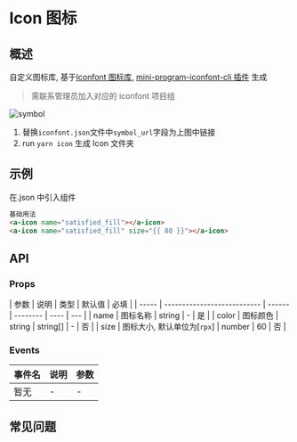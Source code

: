 # Icon 图标

## 概述

自定义图标库, 基于[Iconfont 图标库](https://www.iconfont.cn/), [mini-program-iconfont-cli 插件](https://www.npmjs.com/package/mini-program-iconfont-cli) 生成

> 需联系管理员加入对应的 iconfont 项目组

![symbol](https://raw.githubusercontent.com/iconfont-cli/mini-program-iconfont-cli/master/images/symbol-url.png)

1. 替换`iconfont.json`文件中`symbol_url`字段为上图中链接
2. run `yarn icon` 生成 Icon 文件夹

## 示例

在.json 中引入组件

```html
基础用法
<a-icon name="satisfied_fill"></a-icon>
<a-icon name="satisfied_fill" size="{{ 80 }}"></a-icon>
```

## API

### Props

| 参数  | 说明                        | 类型   | 默认值   | 必填 |
| ----- | --------------------------- | ------ | -------- | ---- | --- |
| name  | 图标名称                    | string | -        | 是   |
| color | 图标颜色                    | string | string[] | -    | 否  |
| size  | 图标大小, 默认单位为[`rpx`] | number | 60       | 否   |

### Events

| 事件名 | 说明 | 参数 |
| ------ | ---- | ---- |
| 暂无   | -    | -    |

## 常见问题

